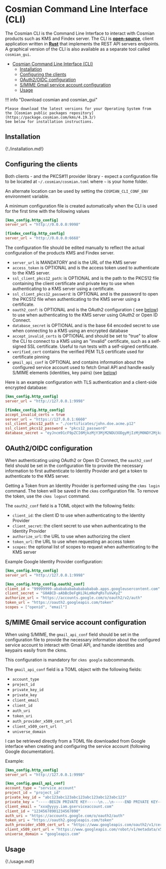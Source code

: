 # Cosmian Command Line Interface (CLI)

The Cosmian CLI is the Command Line Interface to interact with Cosmian products such as KMS and Findex server. The CLI is [**open-source**](https://github.com/Cosmian/cli), client application written in [**Rust**](https://www.rust-lang.org/) that implements the REST API servers endpoints. A graphical version of the CLI is also available as a separate tool called `cosmian_gui`.

- [Cosmian Command Line Interface (CLI)](#cosmian-command-line-interface-cli)
  - [Installation](#installation)
  - [Configuring the clients](#configuring-the-clients)
  - [OAuth2/OIDC configuration](#oauth2oidc-configuration)
  - [S/MIME Gmail service account configuration](#smime-gmail-service-account-configuration)
  - [Usage](#usage)

!!! info "Download cosmian and cosmian_gui"

    Please download the latest versions for your Operating System from
    the [Cosmian public packages repository](https://package.cosmian.com/kms/4.19.3/)
    See below for installation instructions.

## Installation

<!-- {!../cli/documentation/docs/installation.md!} -->
{!./installation.md!}

## Configuring the clients

Both clients - and the PKCS#11 provider library - expect a configuration file to be located
at `~/.cosmian/cosmian.toml` where `~` is your home folder.

An alternate location can be used by setting the `COSMIAN_CLI_CONF_ENV` environment
variable.

A minimum configuration file is created automatically when the CLI is used for the
first time with the following values

```toml
[kms_config.http_config]
server_url = "http://0.0.0.0:9998"

[findex_config.http_config]
server_url = "http://0.0.0.0:6668"
```

The configuration file should be edited manually to reflect the actual
configuration of the products KMS and Findex server.

- `server_url` is MANDATORY and is the URL of the KMS server
- `access_token` is OPTIONAL and is the access token used to authenticate to
  the KMS server.
- `ssl_client_pkcs12_path`: is OPTIONAL and is the path to the PKCS12 file
  containing the client certificate and private key to use when authenticating
  to a KMS server using a certificate.
- `ssl_client_pkcs12_password`: is OPTIONAL and is the password to open the
  PKCS12 file when authenticating to the KMS server using a certificate.
- `oauth2_conf`: is OPTIONAL and is the OAuth2 configuration (
  see [below](#oauth2oidc-configuration))
  to use when authenticating to the KMS server using OAuth2 or Open ID Connect.
- `database_secret` is OPTIONAL and is the base 64 encoded secret to use
  when connecting to a KMS using an encrypted database
- `accept_invalid_certs` is OPTIONAL and should be set to "true" to allow the
  CLI to connect to a KMS using an "invalid" certificate, such as a self-signed
  SSL certificate. Useful to run tests with a self-signed certificate.
- `verified_cert` contains the verified PEM TLS certificate used for certificate
  pinning
- `gmail_api_conf` is OPTIONAL and contains information about the configured
  service account used to fetch Gmail API and handle easily S/MIME elements (identities, key pairs)
  (see [below](#smime-gmail-service-account-configuration))

Here is an example configuration with TLS authentication and a client-side encrypted
database:

```toml
[kms_config.http_config]
server_url = "http://127.0.0.1:9998"

[findex_config.http_config]
accept_invalid_certs = true
server_url = "https://127.0.0.1:6660"
ssl_client_pkcs12_path = "./certificates/john.doe.acme.p12"
ssl_client_pkcs12_password = "pkcs12_password"
database_secret = "eyJncm91cF9pZCI6MjkzMjY3MjM2NDU3ODgyMjIzMjM0NDY2MjkxNTY2NDk5Nzc0NTk1LCJrZXkiOlsyMTgsNDIsMTkzLDE4Myw1OSwyMzQsMTY3LDE3Niw4OCwxNjYsMjUyLDYyLDk5LDU4LDM0LDUxLDE1Nyw5NiwyMjEsMjE1LDIwMSwxOTcsODYsOTksMTI1LDIxMSw2Niw0MCw0MiwyNDYsMTgzLDg1XX0="
```

## OAuth2/OIDC configuration

When authenticating using OAuth2 or Open ID Connect, the
`oauth2_conf` field should be set in the configuration file to provide the necessary
information to first authenticate to Identity Provider and get a token to authenticate
to the KMS server.

Getting a Token from an Identity Provider is performed using the `ckms login` command. The token
will be saved in the `ckms` configuration file. To remove the token, use the `ckms logout` command.

The `oauth2_conf` field is a TOML object with the following fields:

- `client_id`: the client ID to use when authenticating to the Identity Provider
- `client_secret`: the client secret to use when authenticating to the Identity Provider
- `authorize_url`: the URL to use when authorizing the client
- `token_url`: the URL to use when requesting an access token
- `scopes`: the optional list of scopes to request when authenticating to the KMS server

Example Google Identity Provider configuration:

```toml
[kms_config.http_config]
server_url = "http://127.0.0.1:9998"

[kms_config.http_config.oauth2_conf]
client_id = "99999999-abababababababababab.apps.googleusercontent.com"
client_secret = "G0ABCD-aAbBcDeFgHiJkLmNoPqRsTuVwXyZ"
authorize_url = "https://accounts.google.com/o/oauth2/v2/auth"
token_url = "https://oauth2.googleapis.com/token"
scopes = ["openid", "email"]
```

## S/MIME Gmail service account configuration

When using S/MIME, the `gmail_api_conf` field should be set in the configuration file to provide
the necessary information about the configured service account to interact with Gmail API, and
handle
identities and keypairs easily from the ckms.

This configuration is mandatory for `ckms google` subcommands.

The `gmail_api_conf` field is a TOML object with the following fields:

- `account_type`
- `project_id`
- `private_key_id`
- `private_key`
- `client_email`
- `client_id`
- `auth_uri`
- `token_uri`
- `auth_provider_x509_cert_url`
- `client_x509_cert_url`
- `universe_domain`

I can be retrieved directly from a TOML file downloaded from Google interface when creating
and configuring the service account (following Google documentation).

Example:

```toml
[kms_config.http_config]
server_url = "http://127.0.0.1:9998"

[kms_config.gmail_api_conf]
account_type = "service_account"
project_id = "project_id"
private_key_id = "abc123abc123abc123abc123abc123abc123"
private_key = "-----BEGIN PRIVATE KEY-----\n...\n-----END PRIVATE KEY-----\n"
client_email = "xxx@yyyy.iam.gserviceaccount.com"
client_id = "12345678901234567890"
auth_uri = "https://accounts.google.com/o/oauth2/auth"
token_uri = "https://oauth2.googleapis.com/token"
auth_provider_x509_cert_url = "https://www.googleapis.com/oauth2/v1/certs"
client_x509_cert_url = "https://www.googleapis.com/robot/v1/metadata/x509/xxx%40yyyy.iam.gserviceaccount.com"
universe_domain = "googleapis.com"
```

## Usage

<!-- {!../cli/documentation/docs/usage.md!} -->
{!./usage.md!}
